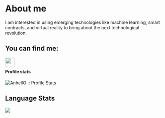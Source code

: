 <h1 align="left">About me</h1>

<p align="left">    I am interested in using emerging technologies like machine learning, smart contracts, and virtual reality to bring about the next technological revolution.<p>


<h2 align="left">You can find me:</h2>


<a href="https://www.linkedin.com/in/john-miner-61b95618a/">
  <img align="left" src="https://www.vectorlogo.zone/logos/linkedin/linkedin-icon.svg" height="30" width="30">
</a>
<br>

<h4 align="left">Profile stats</h4>

<p align="left"><img src="https://github-readme-stats.vercel.app/api?username=JohnminerIv&show_icons=true&theme=synthwave" alt="AnhellO :: Profile Stats" /></p>

<h2 align="left">Language Stats</h2>

<p align="left"><img src="https://github-readme-stats.vercel.app/api/top-langs/?username=JohnminerIv&langs_count=10&theme=tokyonight&layout=compact" /></p>
